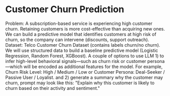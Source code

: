 # Customer Churn Prediction
Problem: A subscription-based service is experiencing high customer churn. Retaining customers is more cost-effective than acquiring new ones. We can build a predictive model that identifies customers at high risk of churn, so the company can intervene (discounts, support outreach). Dataset: Telco Customer Churn Dataset (contains labels churn/no churn).  We will use structured data to build a baseline predictive model (Logistic Regression, Random Forest, XGBoost). A couple of options to use LLM 1)  to infer high-level behavioral signals—such as churn risk or customer persona—which will be encoded as additional features for the model. For example, Churn Risk Level: High / Medium / Low or Customer Persona: Deal-Seeker / Passive User / Loyalist. and 2) generate a summary why the customer may churn, prompt may look like this: "Explain why this customer is likely to churn based on their activity and sentiment."
